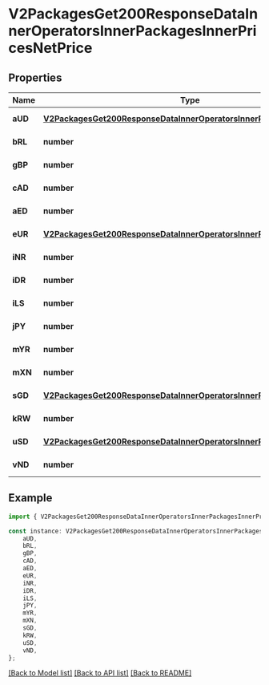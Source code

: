 # V2PackagesGet200ResponseDataInnerOperatorsInnerPackagesInnerPricesNetPrice


## Properties

Name | Type | Description | Notes
------------ | ------------- | ------------- | -------------
**aUD** | [**V2PackagesGet200ResponseDataInnerOperatorsInnerPackagesInnerPrice**](V2PackagesGet200ResponseDataInnerOperatorsInnerPackagesInnerPrice.md) |  | [default to undefined]
**bRL** | **number** |  | [default to undefined]
**gBP** | **number** |  | [default to undefined]
**cAD** | **number** |  | [default to undefined]
**aED** | **number** |  | [default to undefined]
**eUR** | [**V2PackagesGet200ResponseDataInnerOperatorsInnerPackagesInnerPrice**](V2PackagesGet200ResponseDataInnerOperatorsInnerPackagesInnerPrice.md) |  | [default to undefined]
**iNR** | **number** |  | [default to undefined]
**iDR** | **number** |  | [default to undefined]
**iLS** | **number** |  | [default to undefined]
**jPY** | **number** |  | [default to undefined]
**mYR** | **number** |  | [default to undefined]
**mXN** | **number** |  | [default to undefined]
**sGD** | [**V2PackagesGet200ResponseDataInnerOperatorsInnerPackagesInnerPrice**](V2PackagesGet200ResponseDataInnerOperatorsInnerPackagesInnerPrice.md) |  | [default to undefined]
**kRW** | **number** |  | [default to undefined]
**uSD** | [**V2PackagesGet200ResponseDataInnerOperatorsInnerPackagesInnerPrice**](V2PackagesGet200ResponseDataInnerOperatorsInnerPackagesInnerPrice.md) |  | [default to undefined]
**vND** | **number** |  | [default to undefined]

## Example

```typescript
import { V2PackagesGet200ResponseDataInnerOperatorsInnerPackagesInnerPricesNetPrice } from '@hiilo/airalo';

const instance: V2PackagesGet200ResponseDataInnerOperatorsInnerPackagesInnerPricesNetPrice = {
    aUD,
    bRL,
    gBP,
    cAD,
    aED,
    eUR,
    iNR,
    iDR,
    iLS,
    jPY,
    mYR,
    mXN,
    sGD,
    kRW,
    uSD,
    vND,
};
```

[[Back to Model list]](../README.md#documentation-for-models) [[Back to API list]](../README.md#documentation-for-api-endpoints) [[Back to README]](../README.md)
